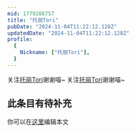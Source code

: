 ```yaml
---
mid: 1779286757
title: "托丽Tori"
pubDate: "2024-11-04T11:22:12.128Z"
updatedDate: "2024-11-04T11:22:12.128Z"
profile:
  {
    Nickname: ["托丽Tori"],
  }
---
```


关注[托丽Tori](https://space.bilibili.com/1779286757)谢谢喵~ 关注[托丽Tori](https://space.bilibili.com/1779286757)谢谢喵~

## 此条目有待补充
你可以在[这里](https://github.com/Yuhanawa/VTuber.ICU-Content/edit/master/v/托丽Tori/index.md)编辑本文
